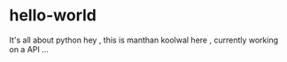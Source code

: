 # hello-world
It's all about python
hey , this is manthan koolwal here , currently working on a API ...
